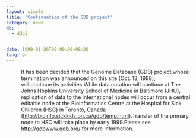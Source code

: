 ```yaml
---
layout: simple
title: 'Continuation of the GDB project'
category: news
db:
  - ddbj


date: 1999-01-26T00:00:00+09:00
lang: en
---
```


<dd>It has been decided that the Genome Database (GDB) project,whose termination was announced on this site (Oct. 13, 1998),<br>will continue its activities.While data curation will continue at The Johns Hopkins University School of Medicine in Baltimore (JHU), replication of data to the international nodes will occur from a central editable node at the Bioinformatics Centre at the Hospital for Sick Children (HSC) in Toronto, Canada (<a href="http://bioinfo.sickkids.on.ca/gdb/temp.html">http://bioinfo.sickkids.on.ca/gdb/temp.html</a>).Transfer of the primary node to HSC will take place by early 1999.Please see <a href="http://gdbwww.gdb.org/">http://gdbwww.gdb.org/</a> for more information.</dd>
